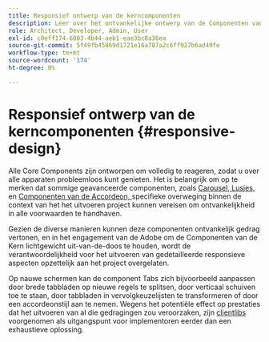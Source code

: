 ```yaml
---
title: Responsief ontwerp van de kerncomponenten
description: Leer over het ontvankelijke ontwerp van de Componenten van de Kern en hoe het uw project kan beïnvloeden.
role: Architect, Developer, Admin, User
exl-id: c0eff174-6803-4b44-aeb1-eae3bc8a36ea
source-git-commit: 5f49fb45869d1721e16a787a2c6ff927b6ad49fe
workflow-type: tm+mt
source-wordcount: '174'
ht-degree: 0%

---
```


# Responsief ontwerp van de kerncomponenten {#responsive-design}

Alle Core Components zijn ontworpen om volledig te reageren, zodat u over alle apparaten probleemloos kunt genieten. Het is belangrijk om op te merken dat sommige geavanceerde componenten, zoals [ Carousel, ](/help/components/carousel.md) [ Lusjes, ](/help/components/tabs.md) en [ Componenten van de Accordeon, ](/help/components/accordion.md) specifieke overweging binnen de context van het het uitvoeren project kunnen vereisen om ontvankelijkheid in alle voorwaarden te handhaven.

Gezien de diverse manieren kunnen deze componenten ontvankelijk gedrag vertonen, en in het engagement van de Adobe om de Componenten van de Kern lichtgewicht uit-van-de-doos te houden, wordt de verantwoordelijkheid voor het uitvoeren van gedetailleerde responsieve aspecten opzettelijk aan het project overgelaten.

Op nauwe schermen kan de component Tabs zich bijvoorbeeld aanpassen door brede tabbladen op nieuwe regels te splitsen, door verticaal schuiven toe te staan, door tabbladen in vervolgkeuzelijsten te transformeren of door een accordeonstijl aan te nemen. Wegens het potentiële effect op prestaties dat het uitvoeren van al die gedragingen zou veroorzaken, zijn [ clientlibs ](/help/developing/including-clientlibs.md#provided) voorgenomen als uitgangspunt voor implementoren eerder dan een exhaustieve oplossing.
